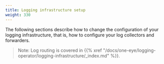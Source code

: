 ```yaml
---
title: Logging infrastructure setup
weight: 330
---
```


The following sections describe how to change the configuration of your logging infrastructure, that is, how to configure your log collectors and forwarders.

> Note: Log routing is covered in {{% xref "/docs/one-eye/logging-operator/logging-infrastructure/_index.md" %}}.


